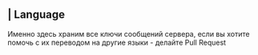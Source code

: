 ## | Language
Именно здесь храним все ключи сообщений сервера, если вы хотите помочь с их переводом на другие языки - делайте Pull Request